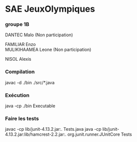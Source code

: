 # SAE JeuxOlympiques

### groupe 1B
DANTEC Malo (Non participation)

FAMILIAR Enzo  
MULIKIHAAMEA Leone (Non participation)

NISOL Alexis  

### Compilation
javac -d ./bin ./src/*.java

### Exécution
java -cp ./bin Executable

### Faire les tests
javac -cp lib/junit-4.13.2.jar:. Tests.java
java -cp lib/junit-4.13.2.jar:lib/hamcrest-2.2.jar:. org.junit.runner.JUnitCore Tests
